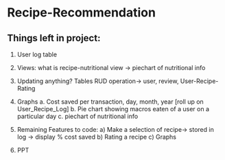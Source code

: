 # Recipe-Recommendation
## Things left in project:
1. User log table
2. Views: what is recipe-nutritional view -> piechart of nutritional info
3. Updating anything? Tables RUD operation-> user, review, User-Recipe-Rating

4. Graphs
a. Cost saved per transaction, day, month, year [roll up on User_Recipe_Log]
b. Pie chart showing macros eaten of a user on a particular day
c. piechart of nutritional info

5. Remaining Features to code:
a) Make a selection of recipe-> stored in log -> display % cost saved
b) Rating a recipe
c) Graphs

6. PPT

